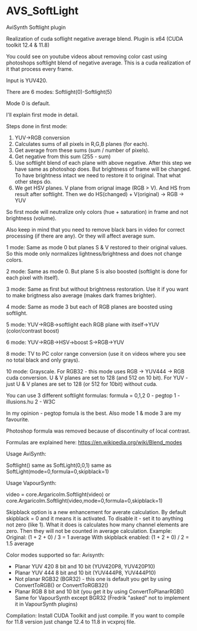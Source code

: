 # AVS_SoftLight
AviSynth Softlight plugin

Realization of cuda soflight negative average blend.
Plugin is x64 (CUDA toolkit 12.4 & 11.8)

You could see on youtube videos about removing color cast using photoshops softlight blend of negative average. This is a cuda realization of it that process every frame.

Input is YUV420.

There are 6 modes:
Softlight(0)-Softlight(5)

Mode 0 is default.

I'll explain first mode in detail.

Steps done in first mode:
1. YUV->RGB conversion
2. Calculates sums of all pixels in R,G,B planes (for each).
3. Get average from these sums (sum / number of pixels).
4. Get negative from this sum (255 - sum)
5. Use softlight blend of each plane with above negative. After this step we have same as photoshop does. But brightness of frame will be changed. To have brightness intact we need to restore it to original. That what other steps do.
6. We get HSV planes. V plane from orignal image (RGB > V). And HS from result after softlight. Then we do HS(changed) + V(original) -> RGB -> YUV

So first mode will neutralize only colors (hue + saturation) in frame and not brightness (volume).

Also keep in mind that you need to remove black bars in video for correct processing (if there are any). Or they will affect average sum.

1 mode:
Same as mode 0 but planes S & V restored to their original values. So this mode only normalizes lightness/brightness and does not change colors.

2 mode:
Same as mode 0. But plane S is also boosted (softlight is done for each pixel with itself).

3 mode:
Same as first but without brightness restoration. Use it if you want to make brigtness also average (makes dark frames brighter).

4 mode:
Same as mode 3 but each of RGB planes are boosted using softlight.

5 mode:
YUV->RGB->softlight each RGB plane with itself->YUV (color/contrast boost)

6 mode:
YUV->RGB->HSV->boost S->RGB->YUV

8 mode:
TV to PC color range conversion (use it on videos where you see no total black and only grays).

10 mode:
Grayscale.
For RGB32 - this mode uses RGB -> YUV444 -> RGB cuda conversion. U & V planes are set to 128 (and 512 on 10 bit).
For YUV - just U & V planes are set to 128 (or 512 for 10bit) without cuda.

You can use 3 different softlight formulas:
formula = 0,1,2
0 - pegtop
1 - illusions.hu
2 - W3C

In my opinion - pegtop fomula is the best.
Also mode 1 & mode 3 are my favourite.

Photoshop formula was removed because of discontinuity of local contrast.

Formulas are explained here: https://en.wikipedia.org/wiki/Blend_modes

Usage AviSynth:

Softlight() same as SoftLight(0,0,1) same as SoftLight(mode=0,formula=0,skipblack=1)

Usage VapourSynth:

video = core.Argaricolm.Softlight(video) or core.Argaricolm.Softlight(video,mode=0,formula=0,skipblack=1)

Skipblack option is a new enhancement for averate calculation. By default skipblack = 0 and it means it is activated.
To disable it - set it to anything not zero (like 1).
What it does is calculates how many channel elements are zero. Then they will not be counted in average calculation.
Example:
Original: (1 + 2 + 0) / 3 = 1 average
With skipblack enabled: (1 + 2 + 0) / 2 = 1.5 average

Color modes supported so far:
Avisynth:
* Planar YUV 420 8 bit and 10 bit (YUV420P8, YUV420P10)
* Planar YUV 444 8 bit and 10 bit (YUV444P8, YUV444P10)
* Not planar RGB32 (BGR32) - this one is default you get by using ConvertToRGB() or ConvertToRGB32()
* Planar RGB 8 bit and 10 bit (you get it by using ConvertToPlanarRGB()
Same for VapourSynth except BGR32 (Fredrik "asked" not to implement it in VapourSynth plugins)

Compilation:
Install CUDA Toolkit and just compile.
If you want to compile for 11.8 version just change 12.4 to 11.8 in vcxproj file.